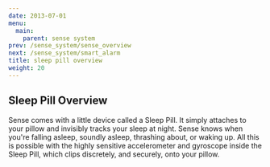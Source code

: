 ```yaml
---
date: 2013-07-01
menu:
  main:
    parent: sense system
prev: /sense_system/sense_overview
next: /sense_system/smart_alarm
title: sleep pill overview
weight: 20
---
```


## Sleep Pill Overview

Sense comes with a little device called a Sleep Pill. It simply attaches to your pillow and invisibly tracks your sleep at night. Sense knows when you're falling asleep, soundly asleep, thrashing about, or waking up. All this is possible with the highly sensitive accelerometer and gyroscope inside the Sleep Pill, which clips discretely, and securely, onto your pillow.
